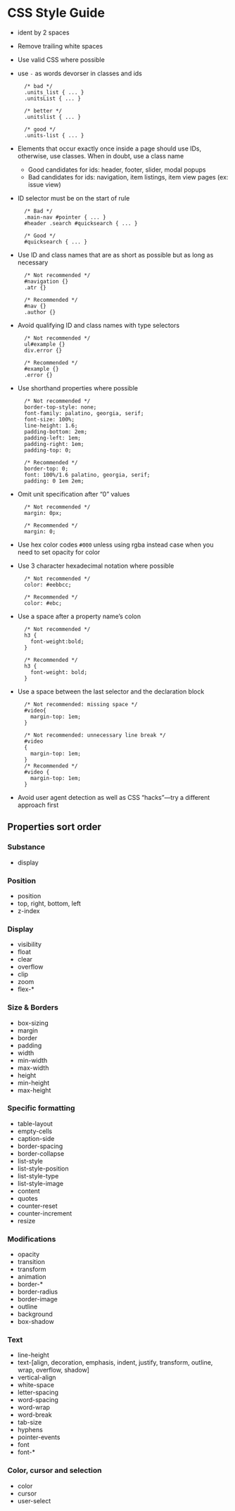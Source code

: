 CSS Style Guide
===============

* ident by 2 spaces

* Remove trailing white spaces

* Use valid CSS where possible

* use `-` as words devorser in classes and ids

        /* bad */
        .units_list { ... }
        .unitsList { ... }

        /* better */
        .unitslist { ... }

        /* good */ 
        .units-list { ... }

* Elements that occur exactly once inside a page should use IDs, otherwise, use classes. When in doubt, use a class name
    - Good candidates for ids: header, footer, slider, modal popups
    - Bad candidates for ids: navigation, item listings, item view pages (ex: issue view)

* ID selector must be on the start of rule

        /* Bad */
        .main-nav #pointer { ... }
        #header .search #quicksearch { ... }

        /* Good */
        #quicksearch { ... }

* Use ID and class names that are as short as possible but as long as necessary

        /* Not recommended */
        #navigation {}
        .atr {}

        /* Recommended */
        #nav {}
        .author {}

* Avoid qualifying ID and class names with type selectors
  
        /* Not recommended */
        ul#example {}
        div.error {}

        /* Recommended */
        #example {}
        .error {}

* Use shorthand properties where possible

        /* Not recommended */
        border-top-style: none;
        font-family: palatino, georgia, serif;
        font-size: 100%;
        line-height: 1.6;
        padding-bottom: 2em;
        padding-left: 1em;
        padding-right: 1em;
        padding-top: 0;

        /* Recommended */
        border-top: 0;
        font: 100%/1.6 palatino, georgia, serif;
        padding: 0 1em 2em;

* Omit unit specification after “0” values

        /* Not recommended */
        margin: 0px;

        /* Recommended */
        margin: 0;

* Use hex color codes `#000` unless using rgba instead case when you need to set opacity for color

* Use 3 character hexadecimal notation where possible

        /* Not recommended */
        color: #eebbcc;

        /* Recommended */
        color: #ebc;

* Use a space after a property name’s colon

        /* Not recommended */
        h3 {
          font-weight:bold;
        }

        /* Recommended */
        h3 {
          font-weight: bold;
        }

* Use a space between the last selector and the declaration block

        /* Not recommended: missing space */
        #video{
          margin-top: 1em;
        }

        /* Not recommended: unnecessary line break */
        #video
        {
          margin-top: 1em;
        }
        /* Recommended */
        #video {
          margin-top: 1em;
        }

* Avoid user agent detection as well as CSS “hacks”—try a different approach first


Properties sort order
---------------------

### Substance

* display


### Position

* position
* top, right, bottom, left
* z-index


### Display

* visibility
* float
* clear
* overflow
* clip
* zoom
* flex-*


### Size & Borders

* box-sizing
* margin
* border
* padding
* width
* min-width
* max-width
* height
* min-height
* max-height


### Specific formatting

* table-layout
* empty-cells
* caption-side
* border-spacing
* border-collapse
* list-style
* list-style-position
* list-style-type
* list-style-image
* content
* quotes
* counter-reset
* counter-increment
* resize


### Modifications

* opacity
* transition
* transform
* animation
* border-*
* border-radius
* border-image
* outline
* background
* box-shadow


### Text

* line-height
* text-[align, decoration, emphasis, indent, justify, transform, outline, wrap, overflow, shadow]
* vertical-align
* white-space
* letter-spacing
* word-spacing
* word-wrap
* word-break
* tab-size
* hyphens
* pointer-events
* font
* font-*


### Color, cursor and selection

* color
* cursor
* user-select
